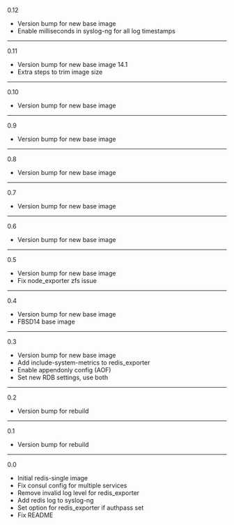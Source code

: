 0.12

* Version bump for new base image
* Enable milliseconds in syslog-ng for all log timestamps

---

0.11

* Version bump for new base image 14.1
* Extra steps to trim image size

---

0.10

* Version bump for new base image

---

0.9

* Version bump for new base image

---

0.8

* Version bump for new base image

---

0.7

* Version bump for new base image

---

0.6

* Version bump for new base image

---

0.5

* Version bump for new base image
* Fix node_exporter zfs issue

---

0.4

* Version bump for new base image
* FBSD14 base image

---

0.3

* Version bump for new base image
* Add include-system-metrics to redis_exporter
* Enable appendonly config (AOF)
* Set new RDB settings, use both

---

0.2

* Version bump for rebuild

---

0.1

* Version bump for rebuild

---

0.0

* Initial redis-single image
* Fix consul config for multiple services
* Remove invalid log level for redis_exporter
* Add redis log to syslog-ng
* Set option for redis_exporter if authpass set
* Fix README
